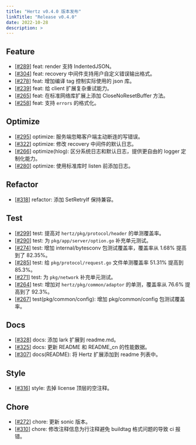 ```yaml
---
title: "Hertz v0.4.0 版本发布"
linkTitle: "Release v0.4.0"
date: 2022-10-28
description: >
---
```


## Feature

* [[#289](https://github.com/cloudwego/hertz/pull/289)] feat: render 支持 IndentedJSON。
* [[#304](https://github.com/cloudwego/hertz/pull/304)] feat: recovery 中间件支持用户自定义错误输出格式。
* [[#278](https://github.com/cloudwego/hertz/pull/278)] feat: 增加编译 tag 控制实际使用的 json 库。
* [[#239](https://github.com/cloudwego/hertz/pull/239)] feat: 给 client 扩展复杂重试能力。
* [[#265](https://github.com/cloudwego/hertz/pull/265)] feat: 在标准网络库扩展上添加 CloseNoResetBuffer 方法。
* [[#258](https://github.com/cloudwego/hertz/pull/258)] feat: 支持 `errors` 的格式化。

## Optimize

* [[#295](https://github.com/cloudwego/hertz/pull/295)] optimize: 服务端忽略客户端主动断连的写错误。
* [[#322](https://github.com/cloudwego/hertz/pull/322)] optimize: 修改 recovery 中间件的默认日志。
* [[#266](https://github.com/cloudwego/hertz/pull/266)] optimize(hlog): 区分系统日志和默认日志，提供更自由的 logger 定制化能力。
* [[#280](https://github.com/cloudwego/hertz/pull/280)] optimize: 使用标准库时 listen 前添加日志。

## Refactor

* [[#318](https://github.com/cloudwego/hertz/pull/318)] refactor: 添加 SetRetryIf 保持兼容。

## Test

* [[#299](https://github.com/cloudwego/hertz/pull/299)] test: 提高对 `hertz/pkg/protocol/header` 的单测覆盖率。
* [[#290](https://github.com/cloudwego/hertz/pull/290)] test: 为 `pkg/app/server/option.go` 补充单元测试。
* [[#274](https://github.com/cloudwego/hertz/pull/274)] test: 增加 internal/bytesconv 包测试覆盖率，覆盖率从 1.68% 提高到了 82.35%。
* [[#285](https://github.com/cloudwego/hertz/pull/285)] test: 给 `pkg/protocol/request.go` 文件单测覆盖率 51.31% 提高到 85.3%。
* [[#271](https://github.com/cloudwego/hertz/pull/271)] test: 为 `pkg/network` 补充单元测试。
* [[#264](https://github.com/cloudwego/hertz/pull/264)] test: 增加对 `hertz/pkg/common/adaptor` 的单测，覆盖率从 76.6% 提高到了 92.3%。
* [[#267](https://github.com/cloudwego/hertz/pull/267)] test(pkg/common/config): 增加 pkg/common/config 包测试覆盖率。

## Docs

* [[#328](https://github.com/cloudwego/hertz/pull/328)] docs: 添加 lark 扩展到 readme.md。
* [[#325](https://github.com/cloudwego/hertz/pull/325)] docs: 更新 README 和 README_cn 的性能数据。
* [[#307](https://github.com/cloudwego/hertz/pull/307)] docs(README): 将 Hertz 扩展添加到 readme 列表中。

## Style

* [[#316](https://github.com/cloudwego/hertz/pull/316)] style: 去掉 license 顶层的空注释。

## Chore

* [[#272](https://github.com/cloudwego/hertz/pull/272)] chore: 更新 sonic 版本。
* [[#310](https://github.com/cloudwego/hertz/pull/310)] chore: 修改注释信息为行注释避免 buildtag 格式问题的导致 ci 报错。

